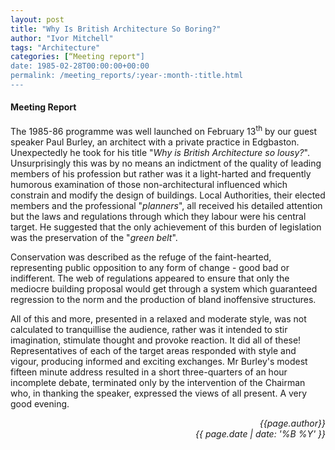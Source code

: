 ```yaml
---
layout: post
title: "Why Is British Architecture So Boring?"
author: "Ivor Mitchell"
tags: "Architecture"
categories: [“Meeting report"]
date: 1985-02-28T00:00:00+00:00
permalink: /meeting_reports/:year-:month-:title.html
---
```

#### Meeting Report ####

The 1985-86 programme was well launched on February 13<sup>th</sup> by our guest speaker Paul Burley, an architect with a private practice in Edgbaston. Unexpectedly he took for his title "*Why is British Architecture so lousy?*". Unsurprisingly this was by no means an indictment of the quality of leading members of his profession but rather was it a light-harted and frequently humorous examination of those non-architectural influenced which constrain and modify the design of buildings. Local Authorities, their elected members and the professional "*planners*", all received his detailed attention but the laws and regulations through which they labour were his central target. He suggested that the only achievement of this burden of legislation was the preservation of the "*green belt*". 

Conservation was described as the refuge of the faint-hearted, representing public opposition to any form of change - good bad or indifferent. The web of regulations appeared to ensure that only the mediocre building proposal would get through a system which guaranteed regression to the norm and the production of bland inoffensive structures. 

All of this and more, presented in a relaxed and moderate style, was not calculated to tranquillise the audience, rather was it intended to stir imagination, stimulate thought and provoke reaction. It did all of these! Representatives of each of the target areas responded with style and vigour, producing informed and exciting exchanges. Mr Burley's modest fifteen minute address resulted in a short three-quarters of an hour incomplete debate, terminated only by the intervention of the Chairman who, in thanking the speaker, expressed the views of all present. A very good evening.

<p align="right"><i> {{page.author}} <br> {{ page.date | date: '%B %Y' }} </i></p>
